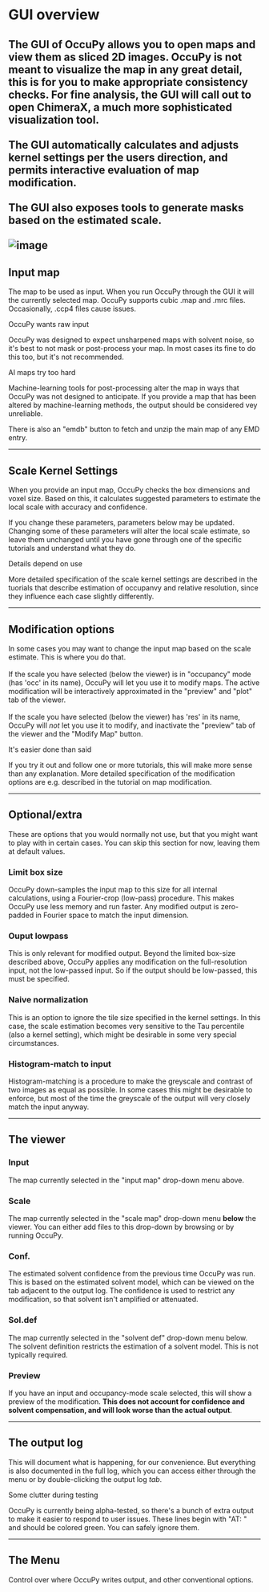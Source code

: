 # GUI overview
The GUI of OccuPy allows you to open maps and view them as sliced 2D images. OccuPy is not meant to visualize the 
map in any great detail, this is for you to make appropriate consistency checks. For fine analysis, the GUI will 
call out to open ChimeraX, a much more sophisticated visualization tool.
<br><br>
The GUI automatically calculates and adjusts kernel settings per the users direction, and permits interactive 
evaluation of map modification. 
<br><br>
The GUI also exposes tools to generate masks based on the estimated scale.
<br><br>
![image](https://drive.google.com/uc?export=view&id=10KrTBE-MLiQ4wu7kfjIKcupYLvydnxxu)
---

## Input map
The map to be used as input. When you run OccuPy through the GUI it will the currently selected map. 
OccuPy supports cubic .map and .mrc files. Occasionally, .ccp4 files cause issues. 

<div class="admonition attention">
<p class="admonition-title">OccuPy wants raw input</p>
<p>
OccuPy was designed to expect unsharpened maps with solvent noise, so it's best to not 
mask or post-process your map. In most cases its fine to do this too, but it's not recommended.
</p>
</div>

<div class="admonition error">
<p class="admonition-title">AI maps try too hard</p>
<p>
Machine-learning tools for post-processing alter the map in ways that OccuPy was not designed to anticipate. If 
you provide a 
map that has been altered by machine-learning methods, the output should be considered vey unreliable.
</p>
</div>

There is also an "emdb" button to fetch and unzip the main map of any EMD entry. 

---

## Scale Kernel Settings
When you provide an input map, OccuPy checks the box dimensions and voxel size. Based on this, it calculates 
suggested parameters to estimate the local scale with accuracy and confidence. 

If you change these parameters, parameters below may be updated. Changing some of these parameters will alter the 
local scale estimate, so leave them unchanged until you have gone through one of the specific tutorials and 
understand what they do. 

<div class="admonition hint">
<p class="admonition-title">Details depend on use</p>
<p>
More detailed specification of the scale kernel settings are described in the tuorials that describe estimation of 
occupanvy and relative resolution, since they influence each case slightly differently. 
</p>
</div>

---

## Modification options
In some cases you may want to change the input map based on the scale estimate. This is where you do that. 
<br><br>
If the scale you have selected (below the viewer) is in "occupancy" mode (has 'occ' in its name), OccuPy will
let you use it to modify maps. The active modification will be interactively approximated in the "preview" and "plot"
tab of the viewer.
<br><br>
If the scale you have selected (below the viewer) has 'res' in its name, OccuPy will *not* 
let you use it to modify, and inactivate the "preview" tab of the viewer and the "Modify Map" button.  
<div class="admonition hint">
<p class="admonition-title">It's easier done than said</p>
<p>
If you try it out and follow one or more tutorials, this will make more sense than any explanation. More detailed 
specification of the modification options are e.g. described in the tutorial on map modification.
</p>
</div>

---

## Optional/extra 
These are options that you would normally not use, but that you might want to play with in certain cases. You can 
skip this section for now, leaving them at default values.
### Limit box size 
OccuPy down-samples the input map to this size for all internal calculations, using a Fourier-crop (low-pass) 
procedure. This makes OccuPy use less memory and run faster. Any modified output is zero-padded in Fourier space to 
match the input dimension. 
### Ouput lowpass 
This is only relevant for modified output. Beyond the limited box-size described above, OccuPy applies any 
modification on the full-resolution input, not the low-passed input. So if the output should be low-passed, this 
must be specified. 
### Naive normalization
This is an option to ignore the tile size specified in the kernel settings. In this case, the scale estimation 
becomes very sensitive to the Tau percentile (also a kernel setting), which might be desirable in some very special 
circumstances. 
### Histogram-match to input
Histogram-matching is a procedure to make the greyscale and contrast of two images as equal as possible. In some 
cases this might be desirable to enforce, but most of the time the greyscale of the output will very closely match 
the input anyway. 

---

## The viewer

### Input 
The map currently selected in the "input map" drop-down menu above. 
### Scale
The map currently selected in the "scale map" drop-down menu **below** the viewer. You can either add files to this 
drop-down 
by browsing or by running OccuPy. 
### Conf. 
The estimated solvent confidence from the previous time OccuPy was run. This is based on the estimated solvent model,
which can be viewed on the tab adjacent to the output log. The confidence is used to restrict any modification, so 
that solvent isn't amplified or attenuated.
### Sol.def
The map currently selected in the "solvent def" drop-down menu below. The solvent definition restricts the 
estimation of a solvent model. This is not typically required. 
### Preview
If you have an input and occupancy-mode scale selected, this will show a preview of the modification. **This does 
not account for confidence and solvent compensation, and will look worse than the actual output**. 

---

## The output log 
This will document what is happening, for our convenience. But everything is also documented in the full log, which 
you can access either through the menu or by double-clicking the output log *tab*. 

<div class="admonition attention">
<p class="admonition-title">Some clutter during testing</p>
<p>
OccuPy is currently being alpha-tested, so there's a bunch of extra output to make it easier to respond to user 
issues. These lines begin with "AT: " and should be colored green. You can safely ignore them. 
</p>
</div>

---

## The Menu 
Control over where OccuPy writes output, and other conventional options. 




